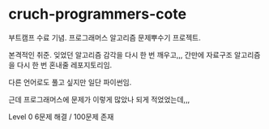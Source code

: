 # cruch-programmers-cote

부트캠프 수료 기념. 프로그래머스 알고리즘 문제뿌수기 프로젝트.

본격적인 취준.
잊었던 알고리즘 감각을 다시 한 번 깨우고,,,
간만에 자료구조 알고리즘을 다시 한 번 혼내줄 레포지토리임.

다른 언어로도 풀고 싶지만 일단 파이썬임.

근데 프로그래머스에 문제가 이렇게 많았나 되게 적었었는데,,,

Level 0 6문제 해결 / 100문제 존재
